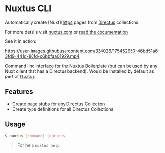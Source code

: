 # Nuxtus CLI

Automatically create [Nuxt]([https](https://nuxtjs.org/) pages from [Directus](https://directus.io/) collections.

For more details visit [nuxtus.com](https://nuxtus.com) or [read the documentation](https://docs.nuxtus.com)

See it in action:

https://user-images.githubusercontent.com/324026/175452950-46bd51a6-3fd9-441d-80fd-c6bbfaa01929.mp4

Command line interface for the Nuxtus Boilerplate (but can be used by any Nuxt client that has a Directus backend). Would be installed by default as part of [Nuxtus](https://nuxtus.com).

## Features

  - Create page stubs for any Directus Collection
  - Create type definitions for all Directus Collections

## Usage

```bash
$ nuxtus [command] [options]
```

> For help `nuxtus help`
